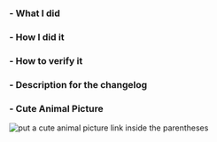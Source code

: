 <!--When opening a pull request to submit a new EIP, please use the suggested template: https://github.com/Drops-of-Diamond/diamond_drops/blob/develop/.github/DIP_TEMPLATE.md.-->

### - What I did

### - How I did it

### - How to verify it

### - Description for the changelog

### - Cute Animal Picture

![put a cute animal picture link inside the parentheses]()
